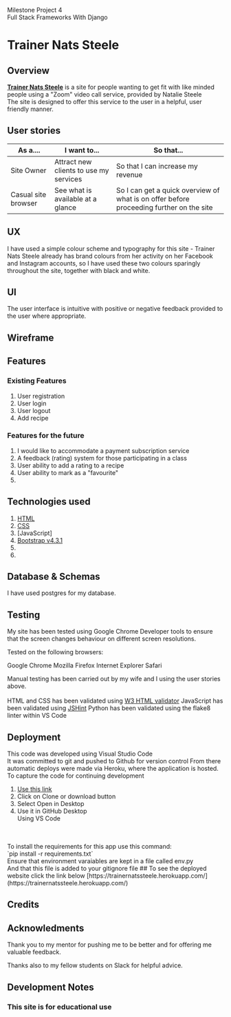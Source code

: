 Milestone Project 4<br>
Full Stack Frameworks  With Django

# Trainer Nats Steele

## Overview
<b>[Trainer Nats Steele](https://mp-ms3-cookbook.herokuapp.com/)</b> is a site for people wanting to get fit with like minded people using a "Zoom" video call service, provided by Natalie Steele
<br>The site is designed to offer this service to the user in a helpful, user friendly manner.

## User stories
As a.... | I want to... | So that...
---------|--------------|-----------
Site Owner|Attract new clients to use my services|So that I can increase my revenue
Casual site browser|See what is available at a glance|So I can get a quick overview of what is on offer before proceeding further on the site


## UX
I have used a simple colour scheme and typography for this site - Trainer Nats Steele already has brand colours from her activity on her Facebook and Instagram accounts, so I have used these two colours sparingly throughout the site, together with black and white.
<br>

## UI
The user interface  is intuitive with positive or negative feedback provided to the user where appropriate.

## Wireframe


## Features
### Existing Features
1. User registration
2. User login
3. User logout
4. Add recipe


### Features for the future
1. I would like to accommodate a payment subscription service
2. A feedback (rating) system for those participating in a class
3. User ability to add a rating to a recipe
4. User ability to mark as a "favourite"
5. 


## Technologies used
1. [HTML](https://en.wikipedia.org/wiki/HTML5)
2. [CSS](https://en.wikipedia.org/wiki/CSS)
3. [JavaScript]
4. [Bootstrap v4.3.1](https://en.wikipedia.org/wiki/Bootstrap_(front-end_framework))
5. 
6.
## Database & Schemas
I have used postgres for my database.<br>

## Testing

My site has been tested using Google Chrome Developer tools to ensure that the screen changes behaviour on different screen resolutions.

Tested on the following browsers:

Google Chrome
Mozilla Firefox
Internet Explorer
Safari

Manual testing has been carried out by my wife and I using the user stories above.<br><br>
HTML and CSS has been validated using [W3 HTML validator](https://validator.w3.org)
JavaScript has been validated using [JSHint](https://validator.w3.org)
Python has been validated using the flake8 linter within VS Code

## Deployment
This code was developed using Visual Studio Code<br>
It was committed to git and pushed to Github for version control
From there automatic deploys were made via Heroku, where the application is hosted.
<br>To capture the code for continuing development
1. [Use this link](https://github.com/matthewpoyner/mp-ms3-cookbook)
2. Click on Clone or download button
3. Select Open in Desktop
4. Use it in GitHub Desktop
<br>Using VS Code
<br>
<br>To install the requirements for this app
 use this command:<br>`pip install -r requirements.txt`
<br>
Ensure that environment varaiables are kept in a file called env.py
<br>
And that this file is added to your gitignore file
## To see the deployed website click the link below
[https://trainernatssteele.herokuapp.com/](https://trainernatssteele.herokuapp.com/) 

## Credits


## Acknowledments
Thank you to my mentor for pushing me to be better and for offering me valuable feedback.<br>

Thanks also to my fellow students on Slack for helpful advice.

## Development Notes


### This site is for educational use